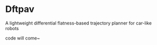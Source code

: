 # Dftpav
A lightweight differential flatness-based trajectory planner for car-like robots

code will come~
